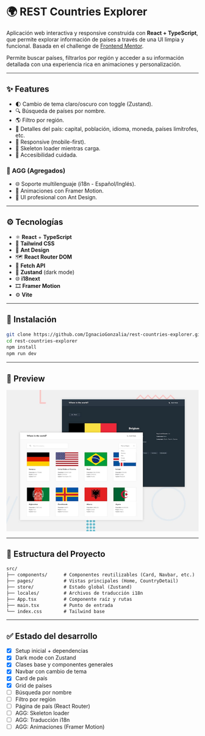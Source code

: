 # 🌍 REST Countries Explorer

Aplicación web interactiva y responsive construida con **React + TypeScript**, que permite explorar información de países a través de una UI limpia y funcional. Basada en el challenge de [Frontend Mentor](https://www.frontendmentor.io/challenges/rest-countries-api-with-color-theme-switcher-5cacc469fec04111f7b848ca).

Permite buscar países, filtrarlos por región y acceder a su información detallada con una experiencia rica en animaciones y personalización.

---

## ✨ Features

- 🌓 Cambio de tema claro/oscuro con toggle (Zustand).
- 🔍 Búsqueda de países por nombre.
- 🌎 Filtro por región.
- 📄 Detalles del país: capital, población, idioma, moneda, países limítrofes, etc.
- 📱 Responsive (mobile-first).
- 🔁 Skeleton loader mientras carga.
- 🎯 Accesibilidad cuidada.

### 🧪 AGG (Agregados)

- 🌐 Soporte multilenguaje (i18n - Español/Inglés).
- 💫 Animaciones con Framer Motion.
- 🧩 UI profesional con Ant Design.

---

## ⚙️ Tecnologías

- ⚛️ **React** + **TypeScript**
- 🎨 **Tailwind CSS**
- 🧱 **Ant Design**
- 🗺️ **React Router DOM**
- 🔌 **Fetch API**
- 🌙 **Zustand** (dark mode)
- 🌐 **i18next**
- 🎞️ **Framer Motion**
- ⚙️ **Vite**

---

## 🚀 Instalación

```bash
git clone https://github.com/IgnacioGonzalia/rest-countries-explorer.git
cd rest-countries-explorer
npm install
npm run dev
```

---

## 📸 Preview

![App Preview - Light and Dark mode](./public/preview.jpg)

---

## 📁 Estructura del Proyecto

```
src/
├── components/      # Componentes reutilizables (Card, Navbar, etc.)
├── pages/           # Vistas principales (Home, CountryDetail)
├── store/           # Estado global (Zustand)
├── locales/         # Archivos de traducción i18n
├── App.tsx          # Componente raíz y rutas
├── main.tsx         # Punto de entrada
└── index.css        # Tailwind base
```

---

## ✅ Estado del desarrollo

- [x] Setup inicial + dependencias
- [x] Dark mode con Zustand
- [x] Clases base y componentes generales
- [x] Navbar con cambio de tema
- [x] Card de país
- [x] Grid de países
- [ ] Búsqueda por nombre
- [ ] Filtro por región
- [ ] Página de país (React Router)
- [ ] AGG: Skeleton loader
- [ ] AGG: Traducción i18n
- [ ] AGG: Animaciones (Framer Motion)
